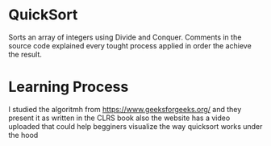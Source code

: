 # QuickSort
Sorts an array of integers using Divide and Conquer.
Comments in the source code explained every tought process applied in order the achieve the result.
# Learning Process
I studied the algoritmh from https://www.geeksforgeeks.org/ and they present it as written in the CLRS book also
the website has a video uploaded that could help begginers visualize the way quicksort works under the hood
